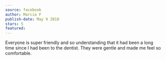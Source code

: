 ```yaml
---
source: facebook
author: Marcia F
publish-date: May 9 2018
stars: 5
featured:
---
```

Everyone is super friendly and so understanding that it had been a long time since I had been to the dentist. They were gentle and made me feel so comfortable.
